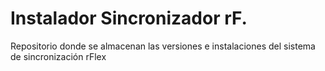 # Instalador Sincronizador rF.
Repositorio donde se almacenan las versiones e instalaciones del sistema de sincronización rFlex
